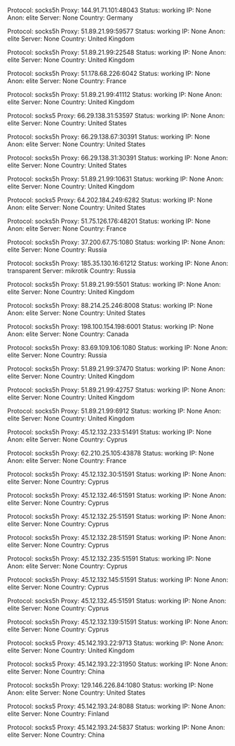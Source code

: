 Protocol: socks5h
Proxy: 144.91.71.101:48043
Status: working
IP: None
Anon: elite
Server: None
Country: Germany

Protocol: socks5h
Proxy: 51.89.21.99:59577
Status: working
IP: None
Anon: elite
Server: None
Country: United Kingdom

Protocol: socks5h
Proxy: 51.89.21.99:22548
Status: working
IP: None
Anon: elite
Server: None
Country: United Kingdom

Protocol: socks5h
Proxy: 51.178.68.226:6042
Status: working
IP: None
Anon: elite
Server: None
Country: France

Protocol: socks5h
Proxy: 51.89.21.99:41112
Status: working
IP: None
Anon: elite
Server: None
Country: United Kingdom

Protocol: socks5
Proxy: 66.29.138.31:53597
Status: working
IP: None
Anon: elite
Server: None
Country: United States

Protocol: socks5h
Proxy: 66.29.138.67:30391
Status: working
IP: None
Anon: elite
Server: None
Country: United States

Protocol: socks5h
Proxy: 66.29.138.31:30391
Status: working
IP: None
Anon: elite
Server: None
Country: United States

Protocol: socks5h
Proxy: 51.89.21.99:10631
Status: working
IP: None
Anon: elite
Server: None
Country: United Kingdom

Protocol: socks5
Proxy: 64.202.184.249:6282
Status: working
IP: None
Anon: elite
Server: None
Country: United States

Protocol: socks5h
Proxy: 51.75.126.176:48201
Status: working
IP: None
Anon: elite
Server: None
Country: France

Protocol: socks5h
Proxy: 37.200.67.75:1080
Status: working
IP: None
Anon: elite
Server: None
Country: Russia

Protocol: socks5h
Proxy: 185.35.130.16:61212
Status: working
IP: None
Anon: transparent
Server: mikrotik
Country: Russia

Protocol: socks5h
Proxy: 51.89.21.99:5501
Status: working
IP: None
Anon: elite
Server: None
Country: United Kingdom

Protocol: socks5h
Proxy: 88.214.25.246:8008
Status: working
IP: None
Anon: elite
Server: None
Country: United States

Protocol: socks5h
Proxy: 198.100.154.198:6001
Status: working
IP: None
Anon: elite
Server: None
Country: Canada

Protocol: socks5h
Proxy: 83.69.109.106:1080
Status: working
IP: None
Anon: elite
Server: None
Country: Russia

Protocol: socks5h
Proxy: 51.89.21.99:37470
Status: working
IP: None
Anon: elite
Server: None
Country: United Kingdom

Protocol: socks5h
Proxy: 51.89.21.99:42757
Status: working
IP: None
Anon: elite
Server: None
Country: United Kingdom

Protocol: socks5h
Proxy: 51.89.21.99:6912
Status: working
IP: None
Anon: elite
Server: None
Country: United Kingdom

Protocol: socks5h
Proxy: 45.12.132.233:51491
Status: working
IP: None
Anon: elite
Server: None
Country: Cyprus

Protocol: socks5h
Proxy: 62.210.25.105:43878
Status: working
IP: None
Anon: elite
Server: None
Country: France

Protocol: socks5h
Proxy: 45.12.132.30:51591
Status: working
IP: None
Anon: elite
Server: None
Country: Cyprus

Protocol: socks5h
Proxy: 45.12.132.46:51591
Status: working
IP: None
Anon: elite
Server: None
Country: Cyprus

Protocol: socks5h
Proxy: 45.12.132.25:51591
Status: working
IP: None
Anon: elite
Server: None
Country: Cyprus

Protocol: socks5h
Proxy: 45.12.132.28:51591
Status: working
IP: None
Anon: elite
Server: None
Country: Cyprus

Protocol: socks5h
Proxy: 45.12.132.235:51591
Status: working
IP: None
Anon: elite
Server: None
Country: Cyprus

Protocol: socks5h
Proxy: 45.12.132.145:51591
Status: working
IP: None
Anon: elite
Server: None
Country: Cyprus

Protocol: socks5h
Proxy: 45.12.132.45:51591
Status: working
IP: None
Anon: elite
Server: None
Country: Cyprus

Protocol: socks5h
Proxy: 45.12.132.139:51591
Status: working
IP: None
Anon: elite
Server: None
Country: Cyprus

Protocol: socks5
Proxy: 45.142.193.22:9713
Status: working
IP: None
Anon: elite
Server: None
Country: United Kingdom

Protocol: socks5
Proxy: 45.142.193.22:31950
Status: working
IP: None
Anon: elite
Server: None
Country: China

Protocol: socks5h
Proxy: 129.146.226.84:1080
Status: working
IP: None
Anon: elite
Server: None
Country: United States

Protocol: socks5
Proxy: 45.142.193.24:8088
Status: working
IP: None
Anon: elite
Server: None
Country: Finland

Protocol: socks5
Proxy: 45.142.193.24:5837
Status: working
IP: None
Anon: elite
Server: None
Country: China

